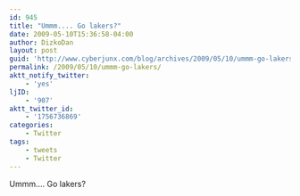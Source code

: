 ```yaml
---
id: 945
title: "Ummm.... Go lakers?"
date: 2009-05-10T15:36:58-04:00
author: DizkoDan
layout: post
guid: 'http://www.cyberjunx.com/blog/archives/2009/05/10/ummm-go-lakers/'
permalink: /2009/05/10/ummm-go-lakers/
aktt_notify_twitter:
    - 'yes'
ljID:
    - '907'
aktt_twitter_id:
    - '1756736869'
categories:
    - Twitter
tags:
    - tweets
    - Twitter
---
```


Ummm…. Go lakers?
